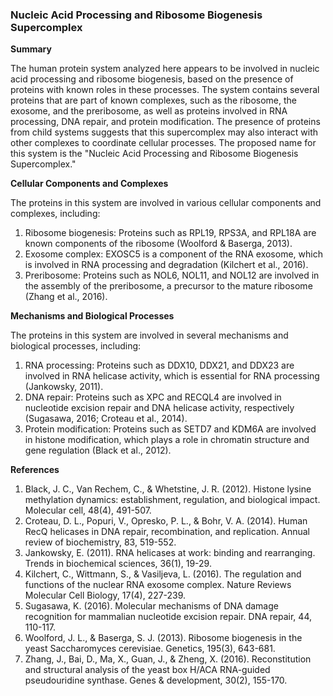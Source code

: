 ### Nucleic Acid Processing and Ribosome Biogenesis Supercomplex

**Summary**

The human protein system analyzed here appears to be involved in nucleic acid processing and ribosome biogenesis, based on the presence of proteins with known roles in these processes. The system contains several proteins that are part of known complexes, such as the ribosome, the exosome, and the preribosome, as well as proteins involved in RNA processing, DNA repair, and protein modification. The presence of proteins from child systems suggests that this supercomplex may also interact with other complexes to coordinate cellular processes. The proposed name for this system is the "Nucleic Acid Processing and Ribosome Biogenesis Supercomplex."

**Cellular Components and Complexes**

The proteins in this system are involved in various cellular components and complexes, including:

1. Ribosome biogenesis: Proteins such as RPL19, RPS3A, and RPL18A are known components of the ribosome (Woolford & Baserga, 2013).
2. Exosome complex: EXOSC5 is a component of the RNA exosome, which is involved in RNA processing and degradation (Kilchert et al., 2016).
3. Preribosome: Proteins such as NOL6, NOL11, and NOL12 are involved in the assembly of the preribosome, a precursor to the mature ribosome (Zhang et al., 2016).

**Mechanisms and Biological Processes**

The proteins in this system are involved in several mechanisms and biological processes, including:

1. RNA processing: Proteins such as DDX10, DDX21, and DDX23 are involved in RNA helicase activity, which is essential for RNA processing (Jankowsky, 2011).
2. DNA repair: Proteins such as XPC and RECQL4 are involved in nucleotide excision repair and DNA helicase activity, respectively (Sugasawa, 2016; Croteau et al., 2014).
3. Protein modification: Proteins such as SETD7 and KDM6A are involved in histone modification, which plays a role in chromatin structure and gene regulation (Black et al., 2012).

**References**

1. Black, J. C., Van Rechem, C., & Whetstine, J. R. (2012). Histone lysine methylation dynamics: establishment, regulation, and biological impact. Molecular cell, 48(4), 491-507.
2. Croteau, D. L., Popuri, V., Opresko, P. L., & Bohr, V. A. (2014). Human RecQ helicases in DNA repair, recombination, and replication. Annual review of biochemistry, 83, 519-552.
3. Jankowsky, E. (2011). RNA helicases at work: binding and rearranging. Trends in biochemical sciences, 36(1), 19-29.
4. Kilchert, C., Wittmann, S., & Vasiljeva, L. (2016). The regulation and functions of the nuclear RNA exosome complex. Nature Reviews Molecular Cell Biology, 17(4), 227-239.
5. Sugasawa, K. (2016). Molecular mechanisms of DNA damage recognition for mammalian nucleotide excision repair. DNA repair, 44, 110-117.
6. Woolford, J. L., & Baserga, S. J. (2013). Ribosome biogenesis in the yeast Saccharomyces cerevisiae. Genetics, 195(3), 643-681.
7. Zhang, J., Bai, D., Ma, X., Guan, J., & Zheng, X. (2016). Reconstitution and structural analysis of the yeast box H/ACA RNA-guided pseudouridine synthase. Genes & development, 30(2), 155-170.